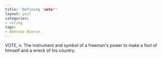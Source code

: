```yaml
---
title: 'Defining 'vote''
layout: post
categories:
- voting
tags:
- Ambrose Bierce
---
```


VOTE, n. The instrument and symbol of a freeman's power to make a fool of himself and a wreck of his country.
